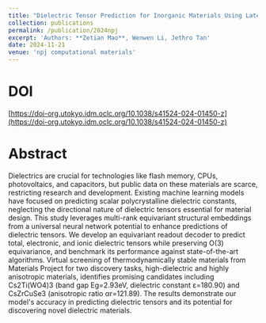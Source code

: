 ```yaml
---
title: "Dielectric Tensor Prediction for Inorganic Materials Using Latent Information from Preferred Potential"
collection: publications
permalink: /publication/2024npj
excerpt: 'Authors: **Zetian Mao**, Wenwen Li, Jethro Tan'
date: 2024-11-21
venue: 'npj computational materials'
---
```


# DOI

[https://doi-org.utokyo.idm.oclc.org/10.1038/s41524-024-01450-z](https://doi-org.utokyo.idm.oclc.org/10.1038/s41524-024-01450-z)

# Abstract

Dielectrics are crucial for technologies like flash memory, CPUs, photovoltaics, and capacitors, but public data on these materials are scarce, restricting research and development. Existing machine learning models have focused on predicting scalar polycrystalline dielectric constants, neglecting the directional nature of dielectric tensors essential for material design. This study leverages multi-rank equivariant structural embeddings from a universal neural network potential to enhance predictions of dielectric tensors. We develop an equivariant readout decoder to predict total, electronic, and ionic dielectric tensors while preserving O(3) equivariance, and benchmark its performance against state-of-the-art algorithms. Virtual screening of thermodynamically stable materials from Materials Project for two discovery tasks, high-dielectric and highly anisotropic materials, identifies promising candidates including Cs2Ti(WO4)3 (band gap Eg=2.93eV, dielectric constant ε=180.90) and CsZrCuSe3 (anisotropic ratio αr=121.89). The results demonstrate our model's accuracy in predicting dielectric tensors and its potential for discovering novel dielectric materials.